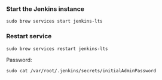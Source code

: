
### Start the Jenkins instance
```sudo brew services start jenkins-lts```

### Restart service
```sudo brew services restart jenkins-lts```

Password: 

```sudo cat /var/root/.jenkins/secrets/initialAdminPassword```